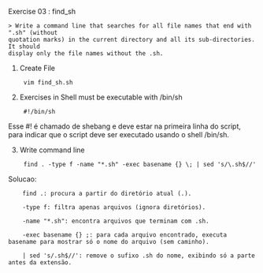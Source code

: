 Exercise 03 : find_sh

    > Write a command line that searches for all file names that end with ".sh" (without
    quotation marks) in the current directory and all its sub-directories. It should
    display only the file names without the .sh.

1. Create File

        vim find_sh.sh

2. Exercises in Shell must be executable with /bin/sh

        #!/bin/sh
Esse #! é chamado de shebang e deve estar na primeira linha do script, </br>para indicar que o script deve ser executado usando o shell /bin/sh.

3. Write command line

        find . -type f -name "*.sh" -exec basename {} \; | sed 's/\.sh$//'

Solucao:
        
        find .: procura a partir do diretório atual (.).
        
        -type f: filtra apenas arquivos (ignora diretórios).
        
        -name "*.sh": encontra arquivos que terminam com .sh.
        
        -exec basename {} ;: para cada arquivo encontrado, executa basename para mostrar só o nome do arquivo (sem caminho).
        
        | sed 's/.sh$//': remove o sufixo .sh do nome, exibindo só a parte antes da extensão.
